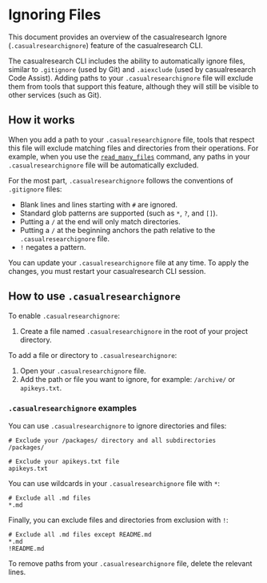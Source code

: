 # Ignoring Files

This document provides an overview of the casualresearch Ignore (`.casualresearchignore`) feature of the casualresearch CLI.

The casualresearch CLI includes the ability to automatically ignore files, similar to `.gitignore` (used by Git) and `.aiexclude` (used by casualresearch Code Assist). Adding paths to your `.casualresearchignore` file will exclude them from tools that support this feature, although they will still be visible to other services (such as Git).

## How it works

When you add a path to your `.casualresearchignore` file, tools that respect this file will exclude matching files and directories from their operations. For example, when you use the [`read_many_files`](./tools/multi-file.md) command, any paths in your `.casualresearchignore` file will be automatically excluded.

For the most part, `.casualresearchignore` follows the conventions of `.gitignore` files:

- Blank lines and lines starting with `#` are ignored.
- Standard glob patterns are supported (such as `*`, `?`, and `[]`).
- Putting a `/` at the end will only match directories.
- Putting a `/` at the beginning anchors the path relative to the `.casualresearchignore` file.
- `!` negates a pattern.

You can update your `.casualresearchignore` file at any time. To apply the changes, you must restart your casualresearch CLI session.

## How to use `.casualresearchignore`

To enable `.casualresearchignore`:

1. Create a file named `.casualresearchignore` in the root of your project directory.

To add a file or directory to `.casualresearchignore`:

1. Open your `.casualresearchignore` file.
2. Add the path or file you want to ignore, for example: `/archive/` or `apikeys.txt`.

### `.casualresearchignore` examples

You can use `.casualresearchignore` to ignore directories and files:

```
# Exclude your /packages/ directory and all subdirectories
/packages/

# Exclude your apikeys.txt file
apikeys.txt
```

You can use wildcards in your `.casualresearchignore` file with `*`:

```
# Exclude all .md files
*.md
```

Finally, you can exclude files and directories from exclusion with `!`:

```
# Exclude all .md files except README.md
*.md
!README.md
```

To remove paths from your `.casualresearchignore` file, delete the relevant lines.
